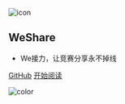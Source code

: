 ![icon](https://weshare.xin/cover.png)

## WeShare

- We接力，让竞赛分享永不掉线


[GitHub](https://github.com/weshare2025/weshare2025.github.io)
[开始阅读](README.md)



<!-- 背景色 -->
![color](#fff)
